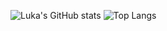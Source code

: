 <!--
**Lukatjee/Lukatjee** is a ✨ _special_ ✨ repository because its `README.md` (this file) appears on your GitHub profile.

Here are some ideas to get you started:

- 🔭 I’m currently working on ...
- 🌱 I’m currently learning ...
- 👯 I’m looking to collaborate on ...
- 🤔 I’m looking for help with ...
- 💬 Ask me about ...
- 📫 How to reach me: ...
- 😄 Pronouns: ...
- ⚡ Fun fact: ...
-->



![Luka's GitHub stats](https://github-readme-stats.vercel.app/api?username=Lukatjee&count_private=true&show_icons=true&theme=tokyonight)
![Top Langs](https://github-readme-stats.vercel.app/api/top-langs/?username=Lukatjee&theme=dark)
